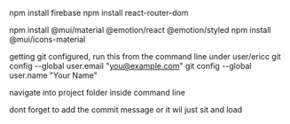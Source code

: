 npm install firebase
npm install react-router-dom

npm install @mui/material @emotion/react @emotion/styled
npm install @mui/icons-material


getting git configured, run this from the command line under user/ericc
git config --global user.email "you@example.com"
git config --global user.name "Your Name"

navigate into project folder inside command line

dont forget to add the commit message or it wil just sit and load
